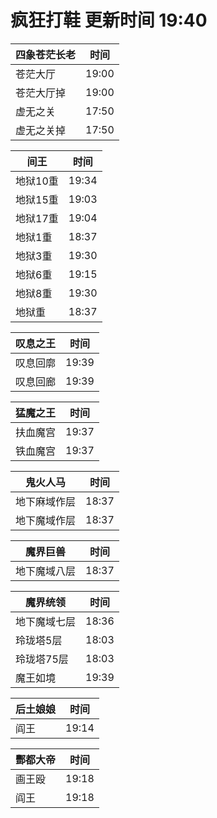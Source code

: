 # 疯狂打鞋 更新时间 19:40

| 四象苍茫长老   | 时间    |
|--------|-------|
| 苍茫大厅 | 19:00 |
| 苍茫大厅掉 | 19:00 |
| 虚无之关 | 17:50 |
| 虚无之关掉 | 17:50 |

| 间王   | 时间    |
|--------|-------|
| 地狱10重 | 19:34 |
| 地狱15重 | 19:03 |
| 地狱17重 | 19:04 |
| 地狱1重 | 18:37 |
| 地狱3重 | 19:30 |
| 地狱6重 | 19:15 |
| 地狱8重 | 19:30 |
| 地狱重 | 18:37 |

| 叹息之王   | 时间    |
|--------|-------|
| 叹息回廓 | 19:39 |
| 叹息回廊 | 19:39 |

| 猛魔之王   | 时间    |
|--------|-------|
| 扶血魔宫 | 19:37 |
| 铁血魔宫 | 19:37 |

| 鬼火人马   | 时间    |
|--------|-------|
| 地下麻域作层 | 18:37 |
| 地下魔域作层 | 18:37 |

| 魔界巨兽   | 时间    |
|--------|-------|
| 地下魔域八层 | 18:37 |

| 魔界统领   | 时间    |
|--------|-------|
| 地下魔域七层 | 18:36 |
| 玲珑塔5层 | 18:03 |
| 玲珑塔75层 | 18:03 |
| 魔王如境 | 19:39 |

| 后土娘娘   | 时间    |
|--------|-------|
| 阎王 | 19:14 |

| 酆都大帝   | 时间    |
|--------|-------|
| 画王殴 | 19:18 |
| 阎王 | 19:18 |